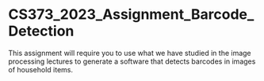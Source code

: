 # CS373_2023_Assignment_Barcode_Detection


This assignment will require you to use what we have studied in the image processing lectures to generate a software that detects barcodes in images of household items.

